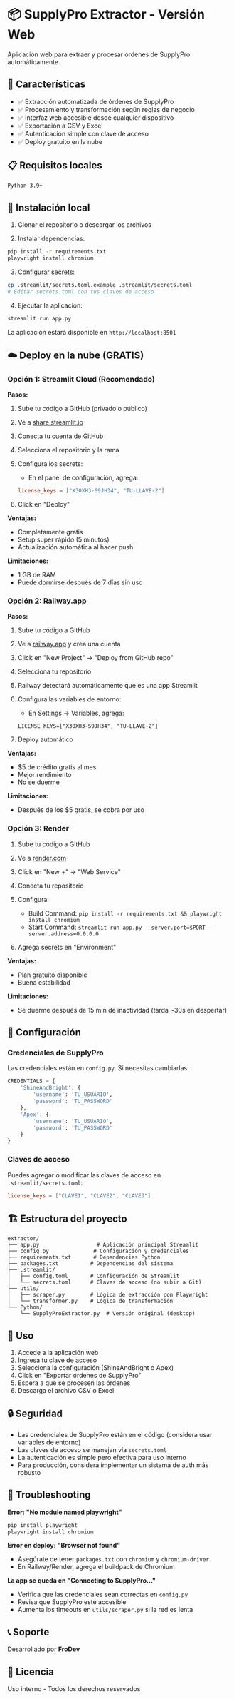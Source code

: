 # 📦 SupplyPro Extractor - Versión Web

Aplicación web para extraer y procesar órdenes de SupplyPro automáticamente.

## 🚀 Características

- ✅ Extracción automatizada de órdenes de SupplyPro
- ✅ Procesamiento y transformación según reglas de negocio
- ✅ Interfaz web accesible desde cualquier dispositivo
- ✅ Exportación a CSV y Excel
- ✅ Autenticación simple con clave de acceso
- ✅ Deploy gratuito en la nube

## 📋 Requisitos locales

```bash
Python 3.9+
```

## 🔧 Instalación local

1. Clonar el repositorio o descargar los archivos

2. Instalar dependencias:
```bash
pip install -r requirements.txt
playwright install chromium
```

3. Configurar secrets:
```bash
cp .streamlit/secrets.toml.example .streamlit/secrets.toml
# Editar secrets.toml con tus claves de acceso
```

4. Ejecutar la aplicación:
```bash
streamlit run app.py
```

La aplicación estará disponible en `http://localhost:8501`

## ☁️ Deploy en la nube (GRATIS)

### Opción 1: Streamlit Cloud (Recomendado)

**Pasos:**

1. Sube tu código a GitHub (privado o público)

2. Ve a [share.streamlit.io](https://share.streamlit.io)

3. Conecta tu cuenta de GitHub

4. Selecciona el repositorio y la rama

5. Configura los secrets:
   - En el panel de configuración, agrega:
   ```toml
   license_keys = ["X30XH3-S9JH34", "TU-LLAVE-2"]
   ```

6. Click en "Deploy"

**Ventajas:**
- Completamente gratis
- Setup super rápido (5 minutos)
- Actualización automática al hacer push

**Limitaciones:**
- 1 GB de RAM
- Puede dormirse después de 7 días sin uso

### Opción 2: Railway.app

**Pasos:**

1. Sube tu código a GitHub

2. Ve a [railway.app](https://railway.app) y crea una cuenta

3. Click en "New Project" → "Deploy from GitHub repo"

4. Selecciona tu repositorio

5. Railway detectará automáticamente que es una app Streamlit

6. Configura las variables de entorno:
   - En Settings → Variables, agrega:
   ```
   LICENSE_KEYS=["X30XH3-S9JH34", "TU-LLAVE-2"]
   ```

7. Deploy automático

**Ventajas:**
- $5 de crédito gratis al mes
- Mejor rendimiento
- No se duerme

**Limitaciones:**
- Después de los $5 gratis, se cobra por uso

### Opción 3: Render

1. Sube tu código a GitHub

2. Ve a [render.com](https://render.com)

3. Click en "New +" → "Web Service"

4. Conecta tu repositorio

5. Configura:
   - Build Command: `pip install -r requirements.txt && playwright install chromium`
   - Start Command: `streamlit run app.py --server.port=$PORT --server.address=0.0.0.0`

6. Agrega secrets en "Environment"

**Ventajas:**
- Plan gratuito disponible
- Buena estabilidad

**Limitaciones:**
- Se duerme después de 15 min de inactividad (tarda ~30s en despertar)

## 📝 Configuración

### Credenciales de SupplyPro

Las credenciales están en `config.py`. Si necesitas cambiarlas:

```python
CREDENTIALS = {
    'ShineAndBright': {
        'username': 'TU_USUARIO',
        'password': 'TU_PASSWORD'
    },
    'Apex': {
        'username': 'TU_USUARIO',
        'password': 'TU_PASSWORD'
    }
}
```

### Claves de acceso

Puedes agregar o modificar las claves de acceso en `.streamlit/secrets.toml`:

```toml
license_keys = ["CLAVE1", "CLAVE2", "CLAVE3"]
```

## 🏗️ Estructura del proyecto

```
extractor/
├── app.py                  # Aplicación principal Streamlit
├── config.py              # Configuración y credenciales
├── requirements.txt       # Dependencias Python
├── packages.txt          # Dependencias del sistema
├── .streamlit/
│   ├── config.toml       # Configuración de Streamlit
│   └── secrets.toml      # Claves de acceso (no subir a Git)
├── utils/
│   ├── scraper.py        # Lógica de extracción con Playwright
│   └── transformer.py    # Lógica de transformación
└── Python/
    └── SupplyProExtractor.py  # Versión original (desktop)
```

## 🎯 Uso

1. Accede a la aplicación web
2. Ingresa tu clave de acceso
3. Selecciona la configuración (ShineAndBright o Apex)
4. Click en "Exportar órdenes de SupplyPro"
5. Espera a que se procesen las órdenes
6. Descarga el archivo CSV o Excel

## 🔒 Seguridad

- Las credenciales de SupplyPro están en el código (considera usar variables de entorno)
- Las claves de acceso se manejan vía `secrets.toml`
- La autenticación es simple pero efectiva para uso interno
- Para producción, considera implementar un sistema de auth más robusto

## 🐛 Troubleshooting

**Error: "No module named playwright"**
```bash
pip install playwright
playwright install chromium
```

**Error en deploy: "Browser not found"**
- Asegúrate de tener `packages.txt` con `chromium` y `chromium-driver`
- En Railway/Render, agrega el buildpack de Chromium

**La app se queda en "Connecting to SupplyPro..."**
- Verifica que las credenciales sean correctas en `config.py`
- Revisa que SupplyPro esté accesible
- Aumenta los timeouts en `utils/scraper.py` si la red es lenta

## 📞 Soporte

Desarrollado por **FroDev**

## 📄 Licencia

Uso interno - Todos los derechos reservados

